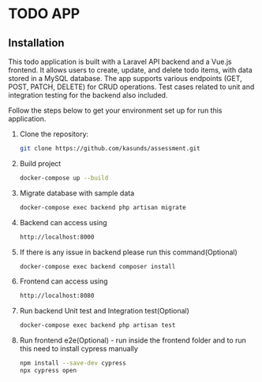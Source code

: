 # TODO APP


## Installation
This todo application is built with a Laravel API backend and a Vue.js frontend. It allows users to create, update, and delete todo items, with data stored in a MySQL database. The app supports various endpoints (GET, POST, PATCH, DELETE) for CRUD operations. Test cases related to unit and integration testing for the backend also included.

Follow the steps below to get your environment set up for run this application.

1. Clone the repository:
   ```bash
   git clone https://github.com/kasunds/assessment.git

2. Build project
   ```bash  
   docker-compose up --build

3. Migrate database with sample data
   ```bash  
   docker-compose exec backend php artisan migrate

4. Backend can access using
   ```bash
   http://localhost:8000

5. If there is any issue in backend please run this command(Optional)
   ```bash
   docker-compose exec backend composer install

6. Frontend can access using
   ```bash
   http://localhost:8080

7. Run backend Unit test and Integration test(Optional)
   ```bash  
   docker-compose exec backend php artisan test

8. Run frontend e2e(Optional) - run inside the frontend folder and to run this need to install cypress manually
   ```bash  
   npm install --save-dev cypress
   npx cypress open

